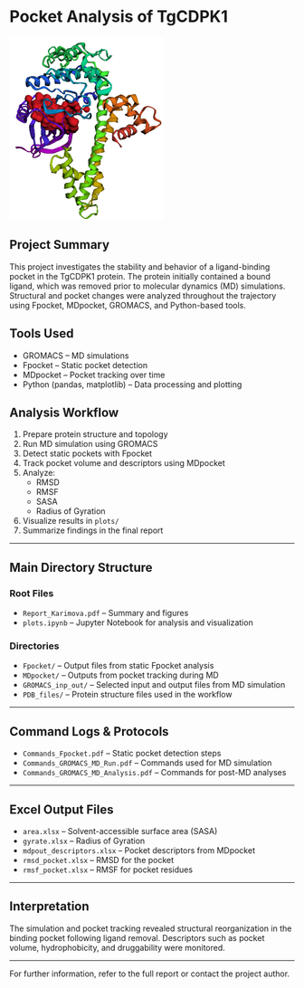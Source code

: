 # Pocket Analysis of TgCDPK1

![Pocket Visualization](Picture1.png)

## Project Summary

This project investigates the stability and behavior of a ligand-binding pocket in the TgCDPK1 protein. The protein initially contained a bound ligand, which was removed prior to molecular dynamics (MD) simulations. Structural and pocket changes were analyzed throughout the trajectory using Fpocket, MDpocket, GROMACS, and Python-based tools.

## Tools Used

- GROMACS – MD simulations
- Fpocket – Static pocket detection
- MDpocket – Pocket tracking over time
- Python (pandas, matplotlib) – Data processing and plotting

## Analysis Workflow

1. Prepare protein structure and topology
2. Run MD simulation using GROMACS
3. Detect static pockets with Fpocket
4. Track pocket volume and descriptors using MDpocket
5. Analyze:
   - RMSD
   - RMSF
   - SASA
   - Radius of Gyration
6. Visualize results in `plots/`
7. Summarize findings in the final report

---

## Main Directory Structure

### Root Files

- `Report_Karimova.pdf` – Summary and figures
- `plots.ipynb` – Jupyter Notebook for analysis and visualization

### Directories

- `Fpocket/` – Output files from static Fpocket analysis
- `MDpocket/` – Outputs from pocket tracking during MD
- `GROMACS_inp_out/` – Selected input and output files from MD simulation
- `PDB_files/` – Protein structure files used in the workflow

---

## Command Logs & Protocols

- `Commands_Fpocket.pdf` – Static pocket detection steps
- `Commands_GROMACS_MD_Run.pdf` – Commands used for MD simulation
- `Commands_GROMACS_MD_Analysis.pdf` – Commands for post-MD analyses

---

## Excel Output Files

- `area.xlsx` – Solvent-accessible surface area (SASA)
- `gyrate.xlsx` – Radius of Gyration
- `mdpout_descriptors.xlsx` – Pocket descriptors from MDpocket
- `rmsd_pocket.xlsx` – RMSD for the pocket
- `rmsf_pocket.xlsx` – RMSF for pocket residues

---

## Interpretation

The simulation and pocket tracking revealed structural reorganization in the binding pocket following ligand removal. Descriptors such as pocket volume, hydrophobicity, and druggability were monitored. 

---

For further information, refer to the full report or contact the project author.
